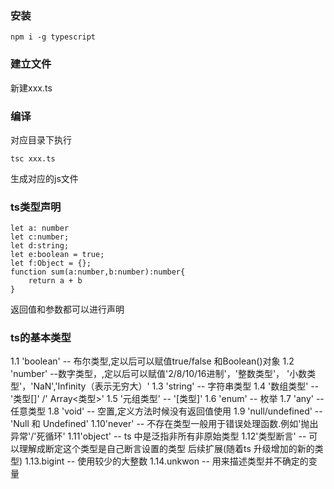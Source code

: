 ### 安装
``` 
npm i -g typescript 
```
### 建立文件
新建xxx.ts
### 编译
对应目录下执行
```
tsc xxx.ts
```
生成对应的js文件
### ts类型声明
```
let a: number
let c:number;
let d:string;
let e:boolean = true;
let f:Object = {};
function sum(a:number,b:number):number{
    return a + b
}
```
返回值和参数都可以进行声明
### ts的基本类型
1.1 'boolean' -- 布尔类型,定以后可以赋值true/false 和Boolean()对象
1.2 'number' --数字类型，,定以后可以赋值'2/8/10/16进制'，'整数类型'，
    '小数类型'，'NaN','Infinity（表示无穷大）'
1.3 'string' -- 字符串类型
1.4 '数组类型' -- '类型[]' /' Array<类型>'
1.5 '元组类型' -- '[类型]'
1.6 'enum'    -- 枚举
1.7 'any'     -- 任意类型
1.8 'void'    -- 空置,定义方法时候没有返回值使用
1.9 'null/undefined' -- 'Null 和 Undefined'
1.10'never'  -- 不存在类型一般用于错误处理函数.例如'抛出异常'/'死循环'
1.11'object' --  ts 中是泛指非所有非原始类型 
1.12'类型断言' -- 可以理解成断定这个类型是自己断言设置的类型
后续扩展(随着ts 升级增加的新的类型)
1.13.bigint   -- 使用较少的大整数
1.14.unkwon -- 用来描述类型并不确定的变量